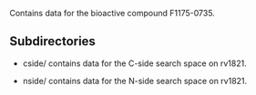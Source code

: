 Contains data for the bioactive compound F1175-0735.

## Subdirectories

- cside/ contains data for the C-side search space on rv1821.

- nside/ contains data for the N-side search space on rv1821.

